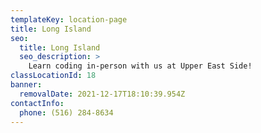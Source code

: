 ```yaml
---
templateKey: location-page
title: Long Island
seo:
  title: Long Island
  seo_description: >
    Learn coding in-person with us at Upper East Side!
classLocationId: 18
banner:
  removalDate: 2021-12-17T18:10:39.954Z
contactInfo:
  phone: (516) 284-8634
---
```

